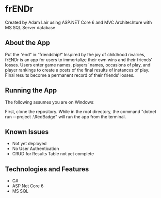 # frENDr

Created by Adam Lair using ASP.NET Core 6 and MVC Architechture with MS SQL Server database

## About the App

Put the “end” in “friendship!” Inspired by the joy of childhood rivalries, frENDr is an app for users to immortalize their own wins and their friends’ losses. Users enter game names, players’ names, occasions of play, and player rankings to create a posts of the final results of instances of play. Final results become a permanent record of their friends’ losses.

## Running the App
The following assumes you are on Windows:

First, clone the repository. While in the root directory, the command "dotnet run --project .\RedBadge\" will run the app from the terminal.

## Known Issues
 - Not yet deployed 
 - No User Authentication
 - CRUD for Results Table not yet complete

## Technologies and Features
 - C#
 - ASP.Net Core 6
 - MS SQL
